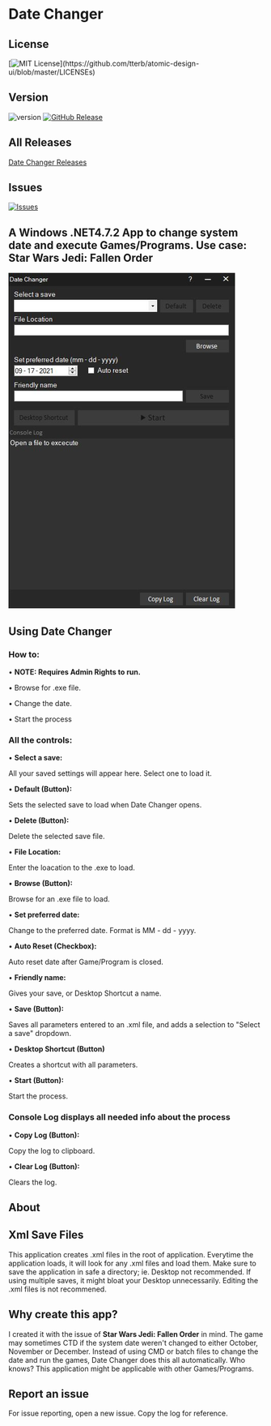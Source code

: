 # Date Changer

## License

[![MIT License](https://img.shields.io/apm/l/atomic-design-ui.svg?)](https://github.com/tterb/atomic-design-ui/blob/master/LICENSEs)

## Version

![version](https://img.shields.io/badge/version-0.1a-yellow)
[![GitHub Release](https://img.shields.io/github/release/tterb/PlayMusic.svg?style=flat)](https://github.com/DogFoxX/date-changer/releases/tag/v0.1-alpha)

## All Releases

[Date Changer Releases](https://github.com/DogFoxX/date-changer/releases "All Releases") 

## Issues
[![Issues](https://img.shields.io/github/issues-raw/dogfoxx/date-changer.svg?maxAge=25000)](https://github.com/tterb/Hyde/issues)  

## A Windows .NET4.7.2 App to change system date and execute Games/Programs. Use case: Star Wars Jedi: Fallen Order

![alt text](https://raw.githubusercontent.com/DogFoxX/date-changer/main/main_window.JPG)

## Using Date Changer

### How to:
• **NOTE: Requires Admin Rights to run.**

• Browse for .exe file.

• Change the date.

• Start the process


### All the controls:
• **Select a save:**

All your saved settings will appear here. Select one to load it.


• **Default (Button):**

Sets the selected save to load when Date Changer opens.


• **Delete (Button):**

Delete the selected save file.


• **File Location:**

Enter the loacation to the .exe to load.


• **Browse (Button):**

Browse for an .exe file to load.


• **Set preferred date:**

Change to the preferred date. Format is MM - dd - yyyy.


• **Auto Reset (Checkbox):**

Auto reset date after Game/Program is closed.


• **Friendly name:**

Gives your save, or Desktop Shortcut a name.


• **Save (Button):**

Saves all parameters entered to an .xml file, and adds a selection to "Select a save" dropdown.


• **Desktop Shortcut (Button)**

Creates a shortcut with all parameters.


• **Start (Button):**

Start the process.


### Console Log displays all needed info about the process
• **Copy Log (Button):**

Copy the log to clipboard.


• **Clear Log (Button):**

Clears the log.


## About

## Xml Save Files
This application creates .xml files in the root of application.
Everytime the application loads, it will look for any .xml files and load them.
Make sure to save the application in safe a directory; ie. Desktop not recommended. If using multiple saves, it might bloat your Desktop unnecessarily.
Editing the .xml files is not recommened.

## Why create this app?
I created it with the issue of **Star Wars Jedi: Fallen Order** in mind.
The game may sometimes CTD if the system date weren't changed to either October, November or December.
Instead of using CMD or batch files to change the date and run the games, Date Changer does this all automatically.
Who knows? This application might be applicable with other Games/Programs.

## Report an issue
For issue reporting, open a new issue.
Copy the log for reference.
